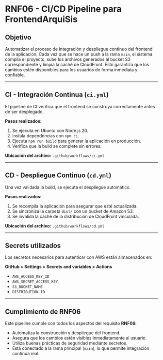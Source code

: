 # RNF06 - CI/CD Pipeline para FrontendArquiSis

## Objetivo

Automatizar el proceso de integración y despliegue continuo del frontend de la aplicación. Cada vez que se hace un push a la rama `main`, el sistema compila el proyecto, sube los archivos generados al bucket S3 correspondiente y limpia la caché de CloudFront. Esto garantiza que los cambios estén disponibles para los usuarios de forma inmediata y confiable.

---

## CI - Integración Continua (`ci.yml`)

El pipeline de CI verifica que el frontend se construya correctamente antes de ser desplegado.

**Pasos realizados:**

1. Se ejecuta en Ubuntu con Node.js 20.
2. Instala dependencias con `npm ci`.
3. Ejecuta `npm run build` para generar la aplicación en producción.
4. Verifica que la build se complete sin errores.

**Ubicación del archivo:** `.github/workflows/ci.yml`

---

## CD - Despliegue Continuo (`cd.yml`)

Una vez validada la build, se ejecuta el despliegue automático.

**Pasos realizados:**

1. Se recompila la aplicación para asegurar que esté actualizada.
2. Se sincroniza la carpeta `dist/` con un bucket de Amazon S3.
3. Se invalida la caché de la distribución de CloudFront vinculada.

**Ubicación del archivo:** `.github/workflows/cd.yml`

---

## Secrets utilizados

Los secretos necesarios para autenticar con AWS están almacenados en:

**GitHub > Settings > Secrets and variables > Actions**

- `AWS_ACCESS_KEY_ID`
- `AWS_SECRET_ACCESS_KEY`
- `S3_BUCKET_NAME`
- `DISTRIBUTION_ID`

---

## Cumplimiento de RNF06

Este pipeline cumple con todos los aspectos del requisito **RNF06**:

- Automatiza la construcción y despliegue del frontend.
- Asegura que los cambios estén visibles inmediatamente al usuario.
- Utiliza buenas prácticas de seguridad mediante secretos.
- Está conectado a la rama principal (`main`), lo que permite integración continua real.
